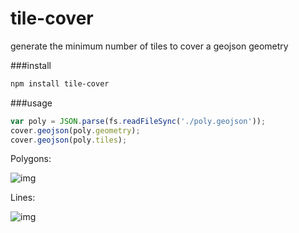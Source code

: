 tile-cover
==========

generate the minimum number of tiles to cover a geojson geometry

###install

```bash
npm install tile-cover
```

###usage

```js
var poly = JSON.parse(fs.readFileSync('./poly.geojson'));
cover.geojson(poly.geometry);
cover.geojson(poly.tiles);
```

Polygons:

![img](https://dl.dropbox.com/s/48cj16fvt8nyh3o/Screenshot%202014-08-06%2013.34.12.png)

Lines:

![img](https://dl.dropbox.com/s/u32bq56adqwhpyy/Screenshot%202014-08-06%2013.30.31.png)
